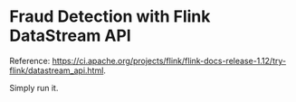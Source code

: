 # Fraud Detection with Flink DataStream API

Reference: https://ci.apache.org/projects/flink/flink-docs-release-1.12/try-flink/datastream_api.html.

Simply run it.